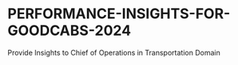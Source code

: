 # PERFORMANCE-INSIGHTS-FOR-GOODCABS-2024
Provide Insights to Chief of Operations in Transportation Domain
